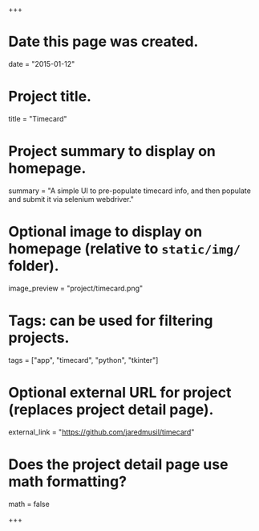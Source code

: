 +++
# Date this page was created.
date = "2015-01-12"

# Project title.
title = "Timecard"

# Project summary to display on homepage.
summary = "A simple UI to pre-populate timecard info, and then populate and submit it via selenium webdriver."

# Optional image to display on homepage (relative to `static/img/` folder).
image_preview = "project/timecard.png"

# Tags: can be used for filtering projects.
tags = ["app", "timecard", "python", "tkinter"]

# Optional external URL for project (replaces project detail page).
external_link = "https://github.com/jaredmusil/timecard"

# Does the project detail page use math formatting?
math = false

+++
